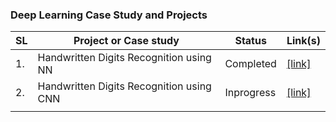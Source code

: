 ### Deep Learning Case Study and Projects ###



<table>
<thead>
  <tr>
    <th>SL</th>
    <th>Project or Case study   </th>
    <th>Status </th>
    <th>Link(s)</th>
  </tr>
</thead>
<tbody>
  <tr>
    <td>1.</td>
    <td>Handwritten Digits Recognition using NN </td>
    <td>Completed</td>
    <td><a href="https://rb.gy/gvpztw">[link]</a></td>
  </tr>
  <tr>
    <td>2.</td>
    <td>Handwritten Digits Recognition using CNN </td>
    <td>Inprogress</td>
    <td><a href="#">[link]</a></td>
  </tr>
  <tr>
    <td></td>
    <td></td>
    <td></td>
    <td></td>
  </tr>
</tbody>
</table>




